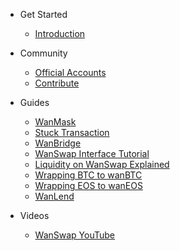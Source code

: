 - Get Started
  - [Introduction](README.md)  
  
  

- Community
  - [Official Accounts](community/social.md)  
  - [Contribute](community/contributing.md) 
  
- Guides
  - [WanMask](guides/wanmask.md)
  - [Stuck Transaction](guides/Stuck_Transaction.md)
  - [WanBridge](guides/wanbridge.md)
  - [WanSwap Interface Tutorial](guides/wanswaptutorial.md)
  - [Liquidity on WanSwap Explained](guides/liquidity.md)
  - [Wrapping BTC to wanBTC](guides/btccrosschain.md)
  - [Wrapping EOS to wanEOS](guides/guideeos.md)
  - [WanLend](guides/wanlendtutorial.md)
  
- Videos
  - [WanSwap YouTube](https://www.youtube.com/channel/UCVQ0oT-kgmX5ejDLeuKxyFw)
  
  
   
